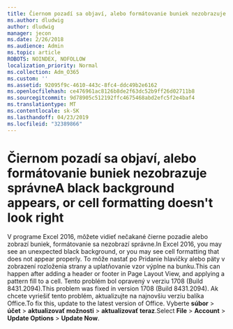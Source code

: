 ```yaml
---
title: Čiernom pozadí sa objaví, alebo formátovanie buniek nezobrazuje správne
ms.author: dludwig
author: dludwig
manager: jecon
ms.date: 2/26/2018
ms.audience: Admin
ms.topic: article
ROBOTS: NOINDEX, NOFOLLOW
localization_priority: Normal
ms.collection: Adm_O365
ms.custom: ''
ms.assetid: 92095f9c-4610-443c-8fc4-ddc49b2e6162
ms.openlocfilehash: ce476961ac8126b8de2f63dc52b9ff26d02711b8
ms.sourcegitcommit: 9d78905c512192ffc4675468abd2efc5f2e4baf4
ms.translationtype: MT
ms.contentlocale: sk-SK
ms.lasthandoff: 04/23/2019
ms.locfileid: "32389866"
---
```

# <a name="a-black-background-appears-or-cell-formatting-doesnt-look-right"></a><span data-ttu-id="7195d-102">Čiernom pozadí sa objaví, alebo formátovanie buniek nezobrazuje správne</span><span class="sxs-lookup"><span data-stu-id="7195d-102">A black background appears, or cell formatting doesn't look right</span></span>

<span data-ttu-id="7195d-103">V programe Excel 2016, môžete vidieť nečakané čierne pozadie alebo zobrazí buniek, formátovanie sa nezobrazí správne.</span><span class="sxs-lookup"><span data-stu-id="7195d-103">In Excel 2016, you may see an unexpected black background, or you may see cell formatting that does not appear properly.</span></span> <span data-ttu-id="7195d-104">To môže nastať po Pridanie hlavičky alebo päty v zobrazení rozloženia strany a uplatňovanie vzor výplne na bunku.</span><span class="sxs-lookup"><span data-stu-id="7195d-104">This can happen after adding a header or footer in Page Layout View, and applying a pattern fill to a cell.</span></span> <span data-ttu-id="7195d-105">Tento problém bol opravený v verziu 1708 (Build 8431.2094).</span><span class="sxs-lookup"><span data-stu-id="7195d-105">This problem was fixed in version 1708 (Build 8431.2094).</span></span> <span data-ttu-id="7195d-106">Ak chcete vyriešiť tento problém, aktualizujte na najnovšiu verziu balíka Office.</span><span class="sxs-lookup"><span data-stu-id="7195d-106">To fix this, update to the latest version of Office.</span></span> <span data-ttu-id="7195d-107">Vyberte **súbor** \> **účet** \> **aktualizovať možnosti** \> **aktualizovať teraz**.</span><span class="sxs-lookup"><span data-stu-id="7195d-107">Select **File** \> **Account** \> **Update Options** \> **Update Now**.</span></span>
  

